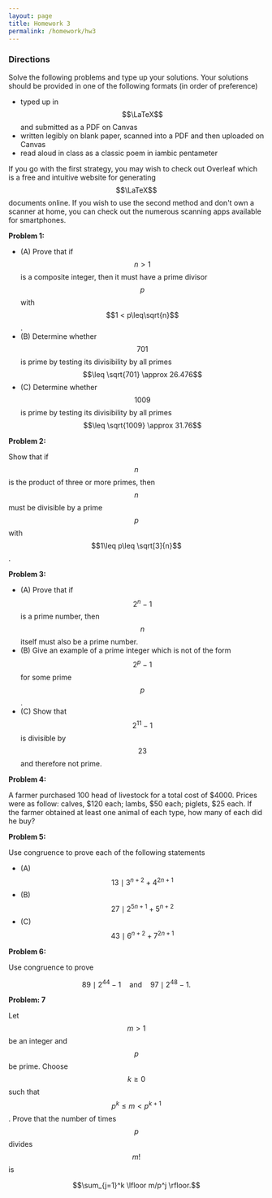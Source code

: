 ```yaml
---
layout: page
title: Homework 3
permalink: /homework/hw3
---
```


### Directions
Solve the following problems and type up your solutions.  Your solutions should be provided in one of the following formats (in order of preference)
* typed up in $$\LaTeX$$ and submitted as a PDF on Canvas
* written legibly on blank paper, scanned into a PDF and then uploaded on Canvas
* read aloud in class as a classic poem in iambic pentameter

If you go with the first strategy, you may wish to check out Overleaf which is a free and intuitive website for generating $$\LaTeX$$ documents online.
If you wish to use the second method and don't own a scanner at home, you can check out the numerous scanning apps available for smartphones.

**Problem 1:**

* (A) Prove that if $$n>1$$ is a composite integer, then it must have a prime divisor $$p$$ with $$1 <  p\leq\sqrt{n}$$.
* (B) Determine whether $$701$$ is prime by testing its divisibility by all primes $$\leq \sqrt{701} \approx 26.476$$
* (C) Determine whether $$1009$$ is prime by testing its divisibility by all primes $$\leq \sqrt{1009} \approx 31.76$$

**Problem 2:**

Show that if $$n$$ is the product of three or more primes, then $$n$$ must be divisible by a prime $$p$$ with $$1\leq p\leq \sqrt[3]{n}$$.


**Problem 3:**

* (A) Prove that if $$2^n-1$$ is a prime number, then $$n$$ itself must also be a prime number.
* (B) Give an example of a prime integer which is not of the form $$2^p-1$$ for some prime $$p$$.
* (C) Show that $$2^{11}-1$$ is divisible by $$23$$ and therefore not prime.

**Problem 4:** 

A farmer purchased 100 head of livestock for a total cost of $4000. Prices were as follow:
calves, $120 each; lambs, $50 each; piglets, $25 each. If the farmer obtained at least one
animal of each type, how many of each did he buy?

**Problem 5:** 

Use congruence to prove each of the following statements

* (A) $$13\mid 3^{n+2} + 4^{2n+1}$$
* (B) $$27\mid 2^{5n+1} + 5^{n+2}$$
* (C) $$43\mid 6^{n+2} + 7^{2n+1}$$


**Problem 6:**

Use congruence to prove

$$89\mid 2^{44}-1\quad\text{and}\quad 97\mid 2^{48}-1.$$


**Problem: 7**

Let $$m>1$$ be an integer and $$p$$ be prime.  Choose $$k\geq 0$$ such that $$p^k \leq m < p^{k+1}$$.
Prove that the number of times $$p$$ divides $$m!$$ is

$$\sum_{j=1}^k \lfloor m/p^j \rfloor.$$


